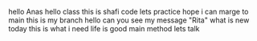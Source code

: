 hello Anas
hello class
this is shafi code
lets practice 
hope i can marge to main
this is my branch
hello can you see my message "Rita"
what is new today
this is what i need
life is good
main method
lets talk